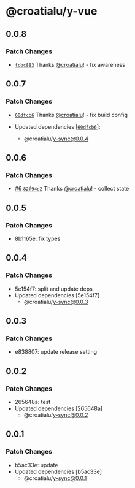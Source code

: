 # @croatialu/y-vue

## 0.0.8

### Patch Changes

- [`fcbc883`](https://github.com/croatialu/yjs-sync/commit/fcbc88313d0de6b0dda0fc4f65b3b2833ed644db) Thanks [@croatialu](https://github.com/croatialu)! - fix awareness

## 0.0.7

### Patch Changes

- [`60dfcb6`](https://github.com/croatialu/yjs-sync/commit/60dfcb65aaf7971421dc2f65d1eaf64f4b975b5f) Thanks [@croatialu](https://github.com/croatialu)! - fix build config

- Updated dependencies [[`60dfcb6`](https://github.com/croatialu/yjs-sync/commit/60dfcb65aaf7971421dc2f65d1eaf64f4b975b5f)]:
  - @croatialu/y-sync@0.0.4

## 0.0.6

### Patch Changes

- [#6](https://github.com/croatialu/yjs-sync/pull/6) [`82f94d2`](https://github.com/croatialu/yjs-sync/commit/82f94d237195c9005711fac845c8f914e3626367) Thanks [@croatialu](https://github.com/croatialu)! - collect state

## 0.0.5

### Patch Changes

- 8b1165e: fix types

## 0.0.4

### Patch Changes

- 5e154f7: split and update deps
- Updated dependencies [5e154f7]
  - @croatialu/y-sync@0.0.3

## 0.0.3

### Patch Changes

- e838807: update release setting

## 0.0.2

### Patch Changes

- 265648a: test
- Updated dependencies [265648a]
  - @croatialu/y-sync@0.0.2

## 0.0.1

### Patch Changes

- b5ac33e: update
- Updated dependencies [b5ac33e]
  - @croatialu/y-sync@0.0.1
